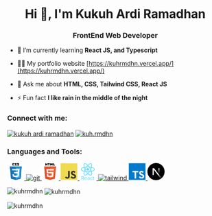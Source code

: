 <h1 align="center">Hi 👋, I'm Kukuh Ardi Ramadhan</h1>
<h3 align="center">FrontEnd Web Developer</h3>

- 🌱 I’m currently learning **React JS, and Typescript**

- 👨‍💻 My portfolio website [https://kuhrmdhn.vercel.app/](https://kuhrmdhn.vercel.app/)

- 💬 Ask me about **HTML, CSS, Tailwind CSS, React JS**

- ⚡ Fun fact **I like rain in the middle of the night**

<h3 align="left">Connect with me:</h3>
<p align="left">
<a href="https://linkedin.com/in/kukuh ardi ramadhan" target="blank"><img align="center" src="https://raw.githubusercontent.com/rahuldkjain/github-profile-readme-generator/master/src/images/icons/Social/linked-in-alt.svg" alt="kukuh ardi ramadhan" height="30" width="40" /></a>
<a href="https://instagram.com/kuh.rmdhn" target="blank"><img align="center" src="https://raw.githubusercontent.com/rahuldkjain/github-profile-readme-generator/master/src/images/icons/Social/instagram.svg" alt="kuh.rmdhn" height="30" width="40" /></a>
</p>

<h3 align="left">Languages and Tools:</h3>
<p align="left"> <a href="https://www.w3schools.com/css/" target="_blank" rel="noreferrer"> <img src="https://raw.githubusercontent.com/devicons/devicon/master/icons/css3/css3-original-wordmark.svg" alt="css3" width="40" height="40"/> </a> <a href="https://git-scm.com/" target="_blank" rel="noreferrer"> <img src="https://www.vectorlogo.zone/logos/git-scm/git-scm-icon.svg" alt="git" width="40" height="40"/> </a> <a href="https://www.w3.org/html/" target="_blank" rel="noreferrer"> <img src="https://raw.githubusercontent.com/devicons/devicon/master/icons/html5/html5-original-wordmark.svg" alt="html5" width="40" height="40"/> </a> <a href="https://developer.mozilla.org/en-US/docs/Web/JavaScript" target="_blank" rel="noreferrer"> <img src="https://raw.githubusercontent.com/devicons/devicon/master/icons/javascript/javascript-original.svg" alt="javascript" width="40" height="40"/> </a> <a href="https://reactjs.org/" target="_blank" rel="noreferrer"> <img src="https://raw.githubusercontent.com/devicons/devicon/master/icons/react/react-original-wordmark.svg" alt="react" width="40" height="40"/> </a> <a href="https://tailwindcss.com/" target="_blank" rel="noreferrer"> <img src="https://www.vectorlogo.zone/logos/tailwindcss/tailwindcss-icon.svg" alt="tailwind" width="40" height="40"/> </a> <a href="https://www.typescriptlang.org/" target="_blank" rel="noreferrer"> <img src="https://raw.githubusercontent.com/devicons/devicon/master/icons/typescript/typescript-original.svg" alt="typescript" width="40" height="40"/> </a> <a href="https://nextjs.org/" target="_blank" rel="noreferrer"> <img src="https://raw.githubusercontent.com/devicons/devicon/master/icons/nextjs/nextjs-original.svg" alt="next js" width="40" height="40"/> </a> </p>

<p><img align="left" src="https://github-readme-stats.vercel.app/api/top-langs?username=kuhrmdhn&show_icons=true&locale=en&layout=compact" alt="kuhrmdhn" /></p>

<p>&nbsp;<img align="center" src="https://github-readme-stats.vercel.app/api?username=kuhrmdhn&show_icons=true&locale=en" alt="kuhrmdhn" /></p>

<p><img align="center" src="https://github-readme-streak-stats.herokuapp.com/?user=kuhrmdhn&" alt="kuhrmdhn" /></p>
